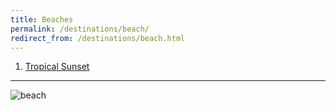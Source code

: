 ```yaml
---
title: Beaches
permalink: /destinations/beach/
redirect_from: /destinations/beach.html
---
```

1. [Tropical Sunset](https://drive.google.com/file/d/1Kyd1xhxFXkMZN55OgbT6FyTdIbjhQZTQ/view?usp=sharing) 

---
![beach](../../assets/img/beachpano.jpg)
